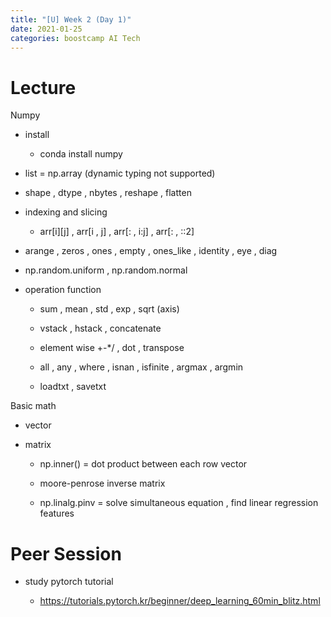```yaml
---
title: "[U] Week 2 (Day 1)"
date: 2021-01-25
categories: boostcamp AI Tech
---
```

# Lecture
Numpy

* install

    * conda install numpy

* list = np.array (dynamic typing not supported)

* shape , dtype , nbytes , reshape , flatten

* indexing and slicing

    * arr[i][j] , arr[i , j] , arr[: , i:j] , arr[: , ::2]

* arange , zeros , ones , empty , ones_like , identity , eye , diag

* np.random.uniform , np.random.normal

* operation function

    * sum , mean , std , exp , sqrt (axis)

    * vstack , hstack , concatenate

    * element wise +-*/ , dot , transpose

    * all , any , where , isnan , isfinite , argmax , argmin

    * loadtxt , savetxt

Basic math

* vector

* matrix

    * np.inner() = dot product between each row vector

    * moore-penrose inverse matrix

    * np.linalg.pinv = solve simultaneous equation  , find linear regression features

# Peer Session

* study pytorch tutorial

    * https://tutorials.pytorch.kr/beginner/deep_learning_60min_blitz.html



